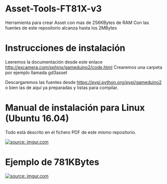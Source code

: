 # Asset-Tools-FT81X-v3

Herramienta para crear Asset con mas de 256KBytes de RAM
Con las fuentes de este repositorio alcanza hasta los 2MBytes

# Instrucciones de instalación

Leeremos la documentación desde este enlace http://excamera.com/sphinx/gameduino2/code.html
Crearemos una carpeta por ejemplo llamada gd3asset

Descargaremos las fuentes desde https://pypi.python.org/pypi/gameduino2 o bien las de aquí ya preparadas
y listas para compilar.


# Manual de instalación para Linux (Ubuntu 16.04)

Todo està descrito en el fichero PDF de este mismo repositorio.


<a href="http://imgur.com/TWsz0Dg"><img src="http://i.imgur.com/TWsz0Dg.png" title="source: imgur.com" /></a>

# Ejemplo de 781KBytes

<a href="http://imgur.com/w4bGioV"><img src="http://i.imgur.com/w4bGioV.png" title="source: imgur.com" /></a>
